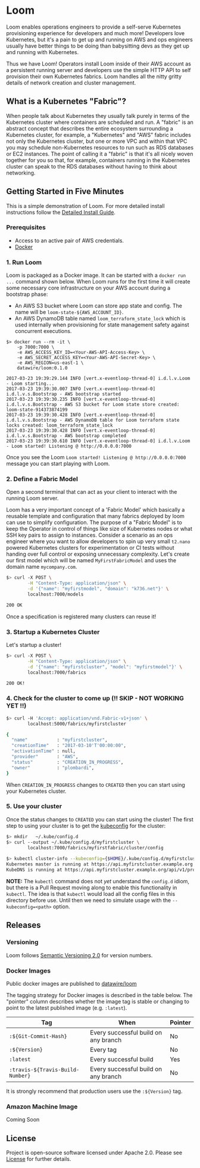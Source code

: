 # Loom

Loom enables operations engineers to provide a self-serve Kubernetes provisioning experience for developers and much more! Developers love Kubernetes, but it's a pain to get up and running on AWS and ops engineers usually have better things to be doing than babysitting devs as they get up and running with Kubernetes.

Thus we have Loom! Operators install Loom inside of their AWS account as a persistent running server and developers use the simple HTTP API to self provision their own Kubernetes fabrics. Loom handles all the nitty gritty details of network creation and cluster management.

## What is a Kubernetes "Fabric"?

When people talk about Kubernetes they usually talk purely in terms of the Kubernetes cluster where containers are scheduled and run. A "fabric" is an abstract concept that describes the entire ecosystem surrounding a Kubernetes cluster, for example, a "Kubernetes" and "AWS" fabric includes not only the Kubernetes cluster, but one or more VPC and within that VPC you may schedule non-Kubernetes resources to run such as RDS databases or EC2 instances. The point of calling it a "fabric" is that it's all nicely woven together for you so that, for example, containers running in the Kubernetes cluster can speak to the RDS databases without having to think about networking.

## Getting Started in Five Minutes

This is a simple demonstration of Loom. For more detailed install instructions follow the [Detailed Install Guide](install/README.md).

### Prerequisites

- Access to an active pair of AWS credentials.
- [Docker](https://docker.io)

### 1. Run Loom

Loom is packaged as a Docker image. It can be started with a `docker run ...` command shown below. When Loom runs for the first time it will create some necessary core infrastructure on your AWS account during a bootstrap phase:

- An AWS S3 bucket where Loom can store app state and config. The name will be `loom-state-${AWS_ACCOUNT_ID}`.
- An AWS DynamoDB table named `loom_terraform_state_lock` which is used internally when provisioning for state management safety against concurrent executions.

```
$> docker run --rm -it \
    -p 7000:7000 \
    -e AWS_ACCESS_KEY_ID=<Your-AWS-API-Access-Key> \
    -e AWS_SECRET_ACCESS_KEY=<Your-AWS-API-Secret-Key> \
    -e AWS_REGION=us-east-1 \
    datawire/loom:0.1.0

2017-03-23 19:39:29.144 INFO [vert.x-eventloop-thread-0] i.d.l.v.Loom - Loom starting...
2017-03-23 19:39:30.007 INFO [vert.x-eventloop-thread-0] i.d.l.v.s.Bootstrap - AWS bootstrap started
2017-03-23 19:39:30.235 INFO [vert.x-eventloop-thread-0] i.d.l.v.s.Bootstrap - AWS S3 bucket for Loom state store created: loom-state-914373874199
2017-03-23 19:39:30.428 INFO [vert.x-eventloop-thread-0] i.d.l.v.s.Bootstrap - AWS DynamoDB table for Loom terraform state locks created: loom_terraform_state_lock
2017-03-23 19:39:30.428 INFO [vert.x-eventloop-thread-0] i.d.l.v.s.Bootstrap - AWS bootstrap completed
2017-03-23 19:39:30.610 INFO [vert.x-eventloop-thread-0] i.d.l.v.Loom - Loom started! Listening @ http://0.0.0.0:7000
```

Once you see the Loom `Loom started! Listening @ http://0.0.0.0:7000` message you can start playing with Loom.

### 2. Define a Fabric Model

Open a second terminal that can act as your client to interact with the running Loom server.

Loom has a very important concept of a 'Fabric Model' which basically a reusable template and configuration that many fabrics deployed by loom can use to simplify configuration. The purpose of a "Fabric Model" is to keep the Operator in control of things like size of Kubernetes nodes or what SSH key pairs to assign to instances. Consider a scenario as an ops engineer where you want to allow developers to spin up very small `t2.nano` powered Kubernetes clusters for experimentation or CI tests without handing over full control or exposing unnecessary complexity. Let's create our first model which will be named `MyFirstFabricModel` and uses the domain name `mycompany.com`.

```bash
$> curl -X POST \
        -H "Content-Type: application/json" \
        -d '{"name": "myfirstmodel", "domain": "k736.net"}' \
        localhost:7000/models

200 OK
```

Once a specification is registered many clusters can reuse it!

### 3. Startup a Kubernetes Cluster

Let's startup a cluster!

```bash
$> curl -X POST \
        -H "Content-Type: application/json" \
        -d '{"name": "myfirstcluster", "model": "myfirstmodel"}' \
        localhost:7000/fabrics

200 OK!
```

### 4. Check for the cluster to come up (!! SKIP - NOT WORKING YET !!)

```bash
$> curl -H 'Accept: application/vnd.Fabric-v1+json' \
        localhost:5000/fabrics/myfirstcluster

{
  "name"           : "myfirstcluster",
  "creationTime"   : "2017-03-10'T'00:00:00",
  "activationTime" : null,
  "provider"       : "AWS",
  "status"         : "CREATION_IN_PROGRESS",
  "owner"          : "plombardi",
}
```

When `CREATION_IN_PROGRESS` changes to `CREATED` then you can start using your Kubernetes cluster.

### 5. Use your cluster

Once the status changes to `CREATED` you can start using the cluster! The first step to using your cluster is to get the [kubeconfig](https://kubernetes.io/docs/concepts/cluster-administration/authenticate-across-clusters-kubeconfig/) for the cluster:

```bash
$> mkdir   ~/.kube/config.d
$> curl --output ~/.kube/config.d/myfirstcluster \
        localhost:7000/fabrics/myfirstfabric/cluster/config
        
$> kubectl cluster-info --kubeconfig={$HOME}/.kube/config.d/myfirstcluster
Kubernetes master is running at https://api.myfirstcluster.example.org
KubeDNS is running at https://api.myfirstcluster.example.org/api/v1/proxy/namespaces/kube-system/services/kube-dns
```

**NOTE:** The `kubectl` command does not *yet* understand the `config.d` idiom, but there is a Pull Request moving along to enable this functionality in `kubectl`. The idea is that `kubectl` would load all the config files in this directory before use. Until then we need to simulate usage with the `--kubeconfig=<path>` option.

## Releases

### Versioning

Loom follows [Semantic Versioning 2.0](semver.org) for version numbers.

### Docker Images

Public docker images are published to [datawire/loom](https://hub.docker.com/r/datawire/hello/)

The tagging strategy for Docker images is described in the table below. The "pointer" column describes whether the image tag is stable or changing to point to the latest published image (e.g. `:latest`).

| Tag                              | When                                 | Pointer |
| -------------------------------- | ------------------------------------ | ------- |
| `:${Git-Commit-Hash}`            | Every successful build on any branch | No      |
| `:${Version}`                    | Every tag                            | No      |
| `:latest`                        | Every successful build               | Yes     |
| `:travis-${Travis-Build-Number}` | Every successful build on any branch | No      |

It is strongly recommend that production users use the `:${Version}` tag.

### Amazon Machine Image

Coming Soon

## License

Project is open-source software licensed under Apache 2.0. Please see [License](LICENSE) for further details.
